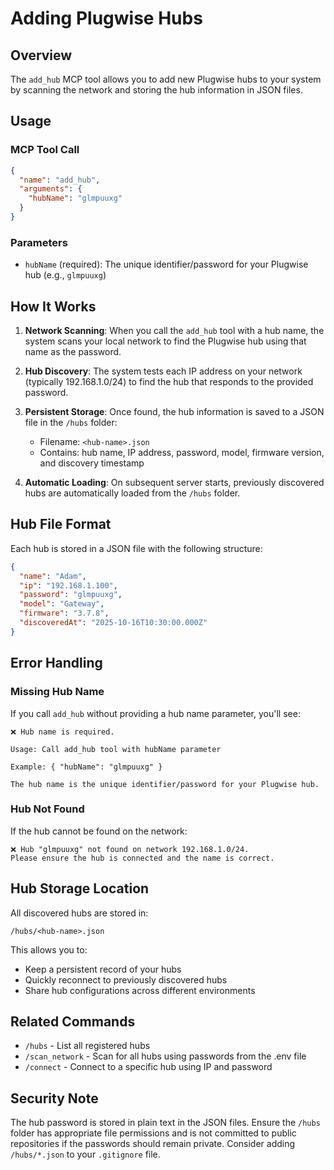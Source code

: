 # Adding Plugwise Hubs

## Overview

The `add_hub` MCP tool allows you to add new Plugwise hubs to your system by scanning the network and storing the hub information in JSON files.

## Usage

### MCP Tool Call

```json
{
  "name": "add_hub",
  "arguments": {
    "hubName": "glmpuuxg"
  }
}
```

### Parameters

- `hubName` (required): The unique identifier/password for your Plugwise hub (e.g., `glmpuuxg`)

## How It Works

1. **Network Scanning**: When you call the `add_hub` tool with a hub name, the system scans your local network to find the Plugwise hub using that name as the password.

2. **Hub Discovery**: The system tests each IP address on your network (typically 192.168.1.0/24) to find the hub that responds to the provided password.

3. **Persistent Storage**: Once found, the hub information is saved to a JSON file in the `/hubs` folder:
   - Filename: `<hub-name>.json`
   - Contains: hub name, IP address, password, model, firmware version, and discovery timestamp

4. **Automatic Loading**: On subsequent server starts, previously discovered hubs are automatically loaded from the `/hubs` folder.

## Hub File Format

Each hub is stored in a JSON file with the following structure:

```json
{
  "name": "Adam",
  "ip": "192.168.1.100",
  "password": "glmpuuxg",
  "model": "Gateway",
  "firmware": "3.7.8",
  "discoveredAt": "2025-10-16T10:30:00.000Z"
}
```

## Error Handling

### Missing Hub Name

If you call `add_hub` without providing a hub name parameter, you'll see:

```
❌ Hub name is required.

Usage: Call add_hub tool with hubName parameter

Example: { "hubName": "glmpuuxg" }

The hub name is the unique identifier/password for your Plugwise hub.
```

### Hub Not Found

If the hub cannot be found on the network:

```
❌ Hub "glmpuuxg" not found on network 192.168.1.0/24. 
Please ensure the hub is connected and the name is correct.
```

## Hub Storage Location

All discovered hubs are stored in:
```
/hubs/<hub-name>.json
```

This allows you to:
- Keep a persistent record of your hubs
- Quickly reconnect to previously discovered hubs
- Share hub configurations across different environments

## Related Commands

- `/hubs` - List all registered hubs
- `/scan_network` - Scan for all hubs using passwords from the .env file
- `/connect` - Connect to a specific hub using IP and password

## Security Note

The hub password is stored in plain text in the JSON files. Ensure the `/hubs` folder has appropriate file permissions and is not committed to public repositories if the passwords should remain private. Consider adding `/hubs/*.json` to your `.gitignore` file.
